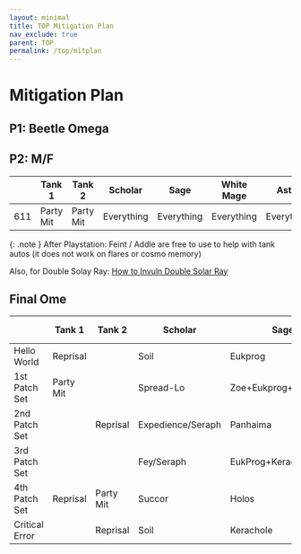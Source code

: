 ```yaml
---
layout: minimal
title: TOP Mitigation Plan
nav_exclude: true
parent: TOP
permalink: /top/mitplan
---
```


# Mitigation Plan

## P1: Beetle Omega

## P2: M/F

|              |Tank 1   |Tank 2   |Scholar          |Sage                 |White Mage|Astro                |Melee 1|Melee 2|Phys Range|Caster|Extras   |
|--------------|---------|---------|-----------------|---------------------|----------|---------------------|-------|-------|----------|------|---------|
|611           |Party Mit|Party Mit|Everything       |Everything           |Everything|Everything           |       |       |Party Mit |      |Barrier  |

{: .note }
After Playstation: Feint / Addle are free to use to help with tank autos (it does not work on flares or cosmo memory)

Also, for Double Solay Ray: [How to Invuln Double Solar Ray](https://clips.twitch.tv/ConcernedPatientSkirretHoneyBadger-TDCiJVbgCzsvt7vZ)

## Final Ome

|              |Tank 1   |Tank 2   |Scholar          |Sage                 |White Mage|Astro                |Melee 1|Melee 2|Phys Range|Caster|Extras   |
|--------------|---------|---------|-----------------|---------------------|----------|---------------------|-------|-------|----------|------|---------|
|Hello World   |Reprisal |         |Soil             |Eukprog              |          |CU                   |Feint  |       |          |Addle |         |
|1st Patch Set |Party Mit|         |Spread-Lo        |Zoe+Eukprog+Kerachole|          |Star 2x GCDs after HW|       |       |          |      |         |
|2nd Patch Set |         |Reprisal |Expedience/Seraph|Panhaima             |Temperance|Neutral Sect         |       |       |          |      |         |
|3rd Patch Set |         |         |Fey/Seraph       |EukProg+Kerachole    |Bell      |Macrocosmos          |       |Feint  |Party Mit |      |Dismantle|
|4th Patch Set |Reprisal |Party Mit|Succor           |Holos                |          |Star                 |       |       |          |      |Barrier  |
|Critical Error|         |Reprisal |Soil             |Kerachole            |          |CU                   |Feint  |       |          |Addle |         |
